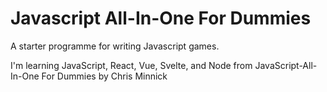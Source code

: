 # Javascript All-In-One For Dummies

A starter programme for writing Javascript games.

I'm learning JavaScript, React, Vue, Svelte, and Node
from JavaScript-All-In-One For Dummies by Chris Minnick
